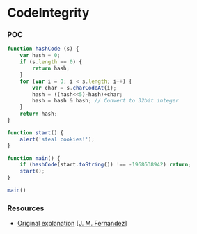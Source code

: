 # CodeIntegrity

### POC

```javascript
function hashCode (s) {
    var hash = 0;
    if (s.length == 0) {
        return hash;
    }
    for (var i = 0; i < s.length; i++) {
        var char = s.charCodeAt(i);
        hash = ((hash<<5)-hash)+char;
        hash = hash & hash; // Convert to 32bit integer
    }
    return hash;
}

function start() {
    alert('steal cookies!');
}

function main() {
    if (hashCode(start.toString()) !== -1968638942) return;
    start();
}

main()
```
### Resources

- [Original explanation](https://x-c3ll.github.io/posts/javascript-antidebugging/#0x08-implicit-control-of-code-integrity) [[J. M. Fernández](https://x-c3ll.github.io)]
